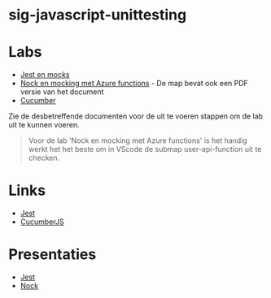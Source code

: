 # sig-javascript-unittesting

# Labs

- [Jest en mocks](./Lab%20mocken%20met%20Jest/Lab-testen-met-Jest-en-mocks.docx)
- [Nock en mocking met Azure functions](./Lab%20nock%20en%20mocking%20met%20Azure%20functions/SIG%20Unittesten%20met%20Javascript%20-%20Lab%20Mocking.docx) - De map bevat ook een PDF versie van het document
- [Cucumber](./CucumberJS/cucumberjs.docx)

Zie de desbetreffende documenten voor de uit te voeren stappen om de lab uit te kunnen voeren.

> Voor de lab 'Nock en mocking met Azure functions' is het handig werkt het het beste om in VScode de submap user-api-function uit te checken.

# Links
- [Jest](https://jestjs.io/docs/getting-started)
- [CucumberJS](https://cucumber.io/docs/installation/javascript/)

# Presentaties

- [Jest](JEST%20presentatie.pptx)
- [Nock](Lab%20nock%20en%20mocking%20met%20Azure%20functions/SIG%20Testen%20met%20JavaScript%20en%20TypeScript%20-%20Mocking.pptx)
